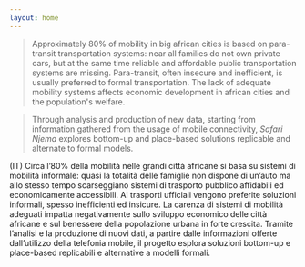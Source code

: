 ```yaml
---
layout: home
---
```


> Approximately 80% of mobility in big african cities is based on para-transit transportation systems: near all families do not own private cars, but at the same time reliable and affordable public transportation systems are missing. Para-transit, often insecure and inefficient, is usually preferred to formal transportation. The lack of adequate mobility systems affects economic development in african cities and the population's welfare.

>Through analysis and production of new data, starting from information gathered from the usage of mobile connectivity, <em>Safari Njema</em> explores bottom-up and place-based solutions replicable and alternate to formal models.

(IT) Circa l’80% della mobilità nelle grandi città africane si basa su sistemi di mobilità informale: quasi la totalità delle famiglie non dispone di un’auto ma allo stesso tempo scarseggiano sistemi di trasporto pubblico affidabili ed economicamente accessibili. Ai trasporti ufficiali vengono preferite soluzioni informali, spesso inefficienti ed insicure. La carenza di sistemi di mobilità adeguati impatta negativamente sullo sviluppo economico delle città africane e sul benessere della popolazione urbana in forte crescita.
Tramite l’analisi e la produzione di nuovi dati, a partire dalle informazioni offerte dall’utilizzo della telefonia mobile, il progetto esplora soluzioni bottom-up e place-based replicabili e alternative a modelli formali.
